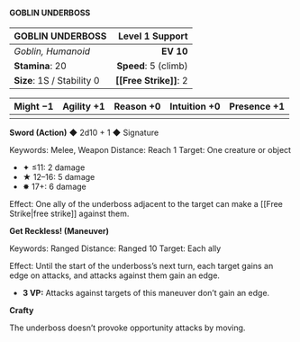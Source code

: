 #### GOBLIN UNDERBOSS

| GOBLIN UNDERBOSS           |  **Level 1 Support** |
| :------------------------- | -------------------: |
| *Goblin, Humanoid*         |            **EV 10** |
| **Stamina**: 20            | **Speed**: 5 (climb) |
| **Size**: 1S / Stability 0 |   **[[Free Strike]]**: 2 |

| **Might** −1 | **Agility** +1 | **Reason** +0 | **Intuition** +0 | **Presence** +1 |
| ------------ | -------------- | ------------- | ---------------- | --------------- |
|              |                |               |                  |                 |

**Sword (Action)** ◆ 2d10 + 1 ◆ Signature

Keywords: Melee, Weapon
Distance: Reach 1
Target: One creature or object

- ✦ ≤11: 2 damage
- ★ 12–16: 5 damage
- ✸ 17+: 6 damage

Effect: One ally of the underboss adjacent to the target can make a [[Free Strike\|free strike]] against them.

**Get Reckless! (Maneuver)**

Keywords: Ranged
Distance: Ranged 10
Target: Each ally

Effect: Until the start of the underboss’s next turn, each target gains an edge on attacks, and attacks against them gain an edge.

- **3 VP:** Attacks against targets of this maneuver don’t gain an edge.

**Crafty**

The underboss doesn’t provoke opportunity attacks by moving.
